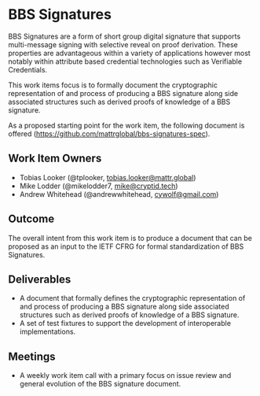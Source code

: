 # BBS Signatures

BBS Signatures are a form of short group digital signature that supports multi-message signing with selective reveal on proof derivation. These properties are advantageous within a variety of applications however most notably within attribute based credential technologies such as Verifiable Credentials.

This work items focus is to formally document the cryptographic representation of and process of producing a BBS signature along side associated structures such as derived proofs of knowledge of a BBS signature.

As a proposed starting point for the work item, the following document is offered (https://github.com/mattrglobal/bbs-signatures-spec).

## Work Item Owners
- Tobias Looker (@tplooker, tobias.looker@mattr.global)
- Mike Lodder (@mikelodder7, mike@cryptid.tech)
- Andrew Whitehead (@andrewwhitehead, cywolf@gmail.com)

## Outcome

The overall intent from this work item is to produce a document that can be proposed as an input to the IETF CFRG for formal standardization of BBS Signatures.

## Deliverables
- A document that formally defines the cryptographic representation of and process of producing a BBS signature along side associated structures such as derived proofs of knowledge of a BBS signature.
- A set of test fixtures to support the development of interoperable implementations.

## Meetings
- A weekly work item call with a primary focus on issue review and general evolution of the BBS signature document.